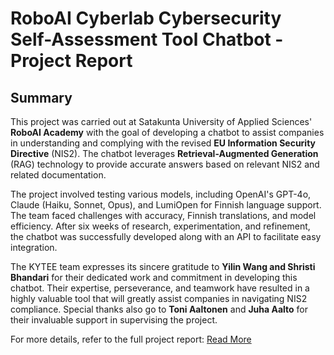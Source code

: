 # RoboAI Cyberlab Cybersecurity Self-Assessment Tool Chatbot - Project Report

## Summary

This project was carried out at Satakunta University of Applied Sciences' **RoboAI Academy** with the goal of developing a chatbot to assist companies in understanding and complying with the revised **EU Information Security Directive** (NIS2). The chatbot leverages **Retrieval-Augmented Generation** (RAG) technology to provide accurate answers based on relevant NIS2 and related documentation.

The project involved testing various models, including OpenAI's GPT-4o, Claude (Haiku, Sonnet, Opus), and LumiOpen for Finnish language support. The team faced challenges with accuracy, Finnish translations, and model efficiency. After six weeks of research, experimentation, and refinement, the chatbot was successfully developed along with an API to facilitate easy integration.

The KYTEE team expresses its sincere gratitude to **Yilin Wang and Shristi Bhandari** for their dedicated work and commitment in developing this chatbot. Their expertise, perseverance, and teamwork have resulted in a highly valuable tool that will greatly assist companies in navigating NIS2 compliance. Special thanks also go to **Toni Aaltonen** and **Juha Aalto** for their invaluable support in supervising the project.

For more details, refer to the full project report: [Read More](Kytee_Chatbot_Project_Report.pdf)
